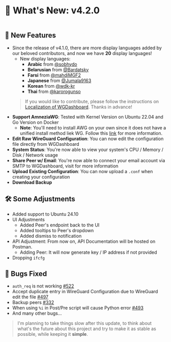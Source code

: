 # 📣 What's New: v4.2.0

<img src="https://wgdashboard-resources.tor1.cdn.digitaloceanspaces.com/Releases/v4.2.0.png" style="block"  alt="" />

## 🎉 New Features
- Since the release of v4.1.0, there are more display languages added by our beloved contributors, and now we have **20** display languages!
    - New display languages:
        - **Arabic** from [@sobhydo](https://github.com/sobhydo)
        - **Belarusian** from [@Bardatsky](https://github.com/Bardatsky)
        - **Farsi** from [@mahdiMGF2](https://github.com/mahdiMGF2)
        - **Japanese** from [@Jumala9163](https://github.com/Jumala9163)
        - **Korean** from [@wdk-kr](https://github.com/wdk-kr)
        - **Thai** from [@karorogunso](https://github.com/karorogunso)
    > If you would like to contribute, please follow the instructions on [Localization of WGDashboard](https://github.com/donaldzou/WGDashboard/issues/397). Thanks in advance!
- **Support AmneziaWG**: Tested with Kernel Version on Ubuntu 22.04 and Go Version on Docker
  - **Note**: You'll need to install AWG on your own since it does not have a unified install method liek WG. Follow this [link](https://github.com/amnezia-vpn/amneziawg-linux-kernel-module) for more information.
- **Edit Raw WireGuard Configuration**: You can now edit the configuration file directly from WGDashboard
- **System Status**: You're now able to view your system's CPU / Memory / Disk / Network usage
- **Share Peer w/ Email**: You're now able to connect your email account via SMTP to WGDashboard, visit [](Email-Service.md) for more information
- **Upload Existing Configuration**: You can now upload a `.conf` when creating your configuration
- **Download Backup**

## 🛠️ Some Adjustments
- Added support to Ubuntu 24.10
- UI Adjustments
  - Added Peer's endpoint back to the UI
  - Added tooltips to Peer's dropdown
  - Added dismiss to notification
- API Adjustment: From now on, API Documentation will be hosted on Postman.
  - Adding Peer: It will now generate key / IP address if not provided
- Dropping `ifcfg`

## 🧐 Bugs Fixed
- `auth_req` is not working [#522](https://github.com/donaldzou/WGDashboard/issues/522)
- Accept duplicate entry in WireGuard Configuration due to WireGuard edit the file [#497](https://github.com/donaldzou/WGDashboard/issues/497)
- Backup peers [#332](https://github.com/donaldzou/WGDashboard/issues/322)
- When using `%i` in Post/Pre script will cause Python error [#493](https://github.com/donaldzou/WGDashboard/issues/493)
- And many other bugs...

> I'm planning to take things slow after this update, to think about what's the future about this project and try to make it as stable as possible, while keeping it **simple**.